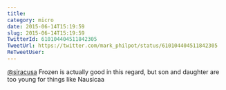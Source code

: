 ```yaml
---
title: 
category: micro
date: 2015-06-14T15:19:59
slug: 2015-06-14T15:19:59
TwitterId: 610104404511842305
TweetUrl: https://twitter.com/mark_philpot/status/610104404511842305
ReTweetUser: 
---
```


[@siracusa](https://twitter.com/siracusa) Frozen is actually good in this regard, but son and daughter are too young for things like Nausicaa